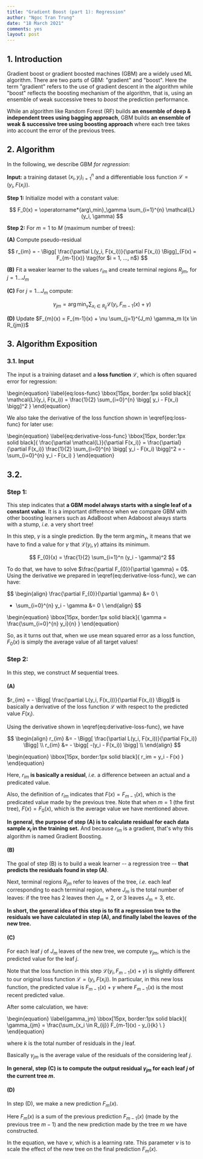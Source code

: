 ```yaml
---
title: "Gradient Boost (part 1): Regression"
author: "Ngoc Tran Trung"
date: "18 March 2021"
comments: yes
layout: post
---
```


## 1. Introduction

Gradient boost or gradient boosted machines (GBM) are a widely used ML algorithm. There are two parts of GBM: "gradient" and "boost". Here the term "gradient" refers to the use of gradient descent in the algorithm while "boost" reflects the boosting mechanism of the algorithm, that is, using an ensemble of weak successive trees to _boost_ the prediction performance.

While an algorithm like Random Forest (RF) builds __an ensemble of deep & independent trees using bagging approach__, GBM builds __an ensemble of weak & successive tree using boosting approach__ where each tree takes into account the error of the previous trees.

## 2. Algorithm

In the following, we describe GBM *for regression*:

__Input:__ a training dataset ${(x_i, y_i)}_{i=1}^n$ and a differentiable loss function $\mathcal{L} = (y_i, F(x_i))$.

__Step 1:__ Initialize model with a constant value:

$$
F_0(x) = \operatorname*{arg\,min}_\gamma \sum_{i=1}^{n} \mathcal{L}(y_i, \gamma)
$$

__Step 2:__ For $m = 1$ to $M$ (maximum number of trees):

__(A)__ Compute pseudo-residual 

$$
r_{im} = - \Bigg[ \frac{\partial L(y_i, F(x_i))}{\partial F(x_i)} \Bigg]_{F(x) = F_{m-1}(x)} \tag{for $i = 1, ..., n$}
$$

__(B)__ Fit a weaker learner to the values $r_{im}$ and create terminal regions $R_{jm}$, for $j = 1 ... J_m$

__(C)__ For $j = 1 ... J_m$ compute:

$$
\gamma_{jm} = \operatorname*{arg\,min}_\gamma \sum_{x_i \in R_{ij}} \mathcal{L}(y_i, F_{m-1}(x) + \gamma)
$$

__(D)__ Update $F_{m}(x) = F_{m-1}(x) + \nu \sum_{j=1}^{J_m} \gamma_m I(x \in R_{jm})$

## 3. Algorithm Exposition

### 3.1. Input

The input is a training dataset and a __loss function__ $\mathcal{L}$, which is often squared error for regression:

\begin{equation} \label{eq:loss-func}
\bbox[15px, border:1px solid black]{
\mathcal{L}(y_i, F(x_i)) = \frac{1}{2} \sum_{i=0}^{n} \bigg[ y_i - F(x_i) \bigg]^2
}
\end{equation}

We also take the derivative of the loss function shown in \eqref{eq:loss-func} for later use:

\begin{equation} \label{eq:derivative-loss-func}
\bbox[15px, border:1px solid black]{
\frac{\partial \mathcal{L}}{\partial F(x_i)} = \frac{\partial}{\partial F(x_i)} \frac{1}{2} \sum_{i=0}^{n} \bigg[ y_i - F(x_i) \bigg]^2 = - \sum_{i=0}^{n} y_i - F(x_i) 
}
\end{equation}

## 3.2. 

### Step 1:

This step indicates that **a GBM model always starts with a single leaf of a constant value**. It is a important difference when we compare GBM with other boosting learners such as AdaBoost when Adaboost always starts with a stump, *i.e.* a very short tree!

In this step, $\gamma$ is a single prediction. By the term $\operatorname*{arg\,min}_\gamma$, it means that we have to find a value for $\gamma$ that $\mathcal{L}(y_i, \gamma)$ attains its minimum. 

$$
F_{0}(x) = \frac{1}{2} \sum_{i=1}^n (y_i - \gamma)^2
$$

To do that, we have to solve $\frac{\partial F_{0}}{\partial \gamma} = 0$. Using the derivative we prepared in \eqref{eq:derivative-loss-func}, we can have:

$$
\begin{align}
\frac{\partial F_{0}}{\partial \gamma} &= 0 \\
- \sum_{i=0}^{n} y_i - \gamma &= 0 \\
\end{align}
$$

\begin{equation}
\bbox[15px, border:1px solid black]{
\gamma = \frac{\sum_{i=0}^{n} y_i}{n} 
}
\end{equation}

So, as it turns out that, when we use mean squared error as a loss function, $F_{0}(x)$ is simply the average value of all target values!

### Step 2: 

In this step, we construct $M$ sequential trees.

#### (A) 

$r_{im} = - \Bigg[ \frac{\partial L(y_i, F(x_i))}{\partial F(x_i)} \Bigg]$ is basically a derivative of the loss function $\mathcal{L}$ with respect to the predicted value $F(x_i)$. 

Using the derivative shown in \eqref{eq:derivative-loss-func}, we have 

$$
\begin{align}
r_{im} &= - \Bigg[ \frac{\partial L(y_i, F(x_i))}{\partial F(x_i)} \Bigg] \\
r_{im} &= - \bigg[ -(y_i - F(x_i)) \bigg] \\
\end{align}
$$

\begin{equation}
\bbox[15px, border:1px solid black]{
r_im = y_i - F(x)
}
\end{equation}

Here, $r_{im}$ __is basically a residual__, *i.e.* a difference between an actual and a predicated value.

Also, the definition of $r_{im}$ indicates that $F(x) = F_{m-1}(x)$, which is the predicated value made by the previous tree. Note that when $m=1$ (the first tree), $F(x) = F_0(x)$, which is the average value we have mentioned above.

__In general, the purpose of step (A) is to calculate residual for each data sample $x_i$ in the training set.__ And because $r_{im}$ is a gradient, that's why this algorithm is named Gradient Boosting.

#### (B) 

The goal of step (B) is to build a weak learner -- a regression tree -- **that predicts the residuals found in step (A)**. 

Next, terminal regions $R_{jm}$ refer to leaves of the tree, *i.e.* each leaf corresponding to each terminal region, where $J_m$ is the total number of leaves: if the tree has 2 leaves then $J_m = 2$, or 3 leaves $J_m = 3$, etc.

__In short, the general idea of this step is to fit a regression tree to the residuals we have calculated in step (A), and finally label the leaves of the new tree.__

#### (C)

For each leaf $j$ of $J_m$ leaves of the new tree, we compute $\gamma_{jm}$, which is the predicted value for the leaf $j$.

Note that the loss function in this step $\mathcal{L}(y_i, F_{m-1}(x) + \gamma)$ is slightly different to our original loss function $\mathcal{L} = (y_i, F(x_i))$. In particular, in this new loss function, the predicted value is $F_{m-1}(x) + \gamma$ where $F_{m-1}(x)$ is the most recent predicted value.

After some calculation, we have:

\begin{equation} \label{gamma_jm}
\bbox[15px, border:1px solid black]{
\gamma_{jm} = \frac{\sum_{x_i \in R_{ij}} F_{m-1}(x) - y_i}{k} \\
}
\end{equation}

where $k$ is the total number of residuals in the $j$ leaf.

Basically $\gamma_{jm}$ is the average value of the residuals of the considering leaf $j$.

__In general, step (C) is to compute the output residual $\gamma_{jm}$ for each leaf $j$ of the current tree $m$.__

#### (D)

In step (D), we make a new prediction $F_m(x)$. 

Here $F_m(x)$ is a sum of the previous prediction $F_{m-1}(x)$ (made by the previous tree $m-1$) and the new prediction made by the tree $m$ we have constructed.

In the equation, we have $\nu$, which is a learning rate. This parameter $\nu$ is to scale the effect of the new tree on the final prediction $F_m(x)$.

